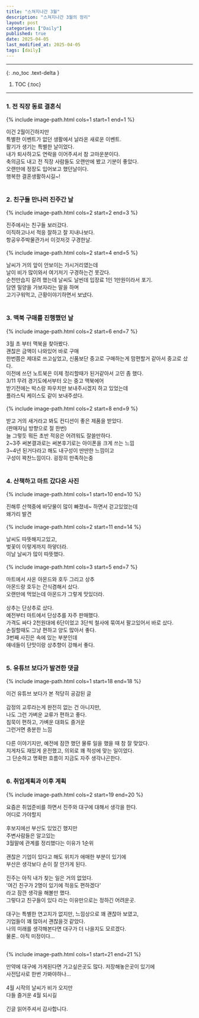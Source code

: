 ```yaml
---
title: "스쳐지나간 3월"
description: "스쳐지나간 3월의 정리"
layout: post
categories: ["Daily"]
published: true
date: 2025-04-05
last_modified_at: 2025-04-05
tags: [daily]
---
```

---
{: .no_toc .text-delta }

1. TOC
{:toc}
---

<!-- 글의 제목은 ##
    나머지 큰 제목은 ###
    이후 나머지는 3개이상 -->

### 1. 전 직장 동료 결혼식
{% include image-path.html cols=1 start=1 end=1 %}

이건 2월이긴하지만<br>
특별한 이벤트가 없던 생활에서 날라온 새로운 이벤트.<br>
활기가 생기는 특별한 날이었다.<br>
내가 퇴사하고도 연락을 이어주셔서 참 고마운분이다.<br>
축의금도 내고 전 직장 사람들도 오랜만에 봤고 기분이 좋았다.<br>
오랜만에 정장도 입어보고 했던날이다.<br>
행복한 결혼생활하시길~!<br>
<br>

### 2. 친구들 만나러 진주간 날
{% include image-path.html cols=2 start=2 end=3 %}

진주에사는 친구들 보러갔다.<br>
이직하고나서 적응 잘하고 잘 지내나보다.<br>
항공우주박물관가서 이것저것 구경한날.<br>
<br>
{% include image-path.html cols=2 start=4 end=5 %}

날씨가 거의 앞이 안보이는 가시거리였는데<br>
날이 비가 많이와서 여기저기 구경하는건 못갔다.<br>
순천만습지 갈려 했는데 날씨도 날씬데 입장료 1인 1만원이라서 포기.<br>
담엔 밀양을 가보자라는 말을 하며<br>
고기구워먹고, 근황이야기하면서 보냈다.<br>
<br>

### 3. 맥북 구매를 진행했던 날
{% include image-path.html cols=2 start=6 end=7 %}

3월 초 부터 맥북을 찾아봤다.<br>
괜찮은 금액이 나와있어 바로 구매<br>
한번쯤은 제대로 쓰고싶었고, 신품보단 중고로 구매하는게 맘편할거 같아서 중고로 샀다.<br>
이전에 쓰던 노트북은 이제 정리할때가 된거같아서 고민 좀 했다.<br>
3/11 무려 경기도에서부터 오는 중고 맥북에어<br>
받기전에는 박스랑 파우치만 보내주시겠지 하고 있었는데<br>
플라스틱 케이스도 같이 보내주셨다.<br>
<br>
{% include image-path.html cols=2 start=8 end=9 %}

받고 거의 새거라고 봐도 컨디션이 좋은 제품을 받았다.<br>
(판매자님 방향으로 절 한번)<br>
늘 그렇듯 뭐든 초반 적응은 어려워도 잘쓸만하다.<br>
2~3주 써본결과로는 써본후기로는 아이폰을 크게 쓰는 느낌<br>
3~4년 된거다라고 해도 내구성이 딴딴한 느낌이고<br>
구성이 꽉찬느낌이다. 굉장히 만족하는중<br>
<br>

### 4. 산책하고 마트 갔다온 사진
{% include image-path.html cols=1 start=10 end=10 %}

진해루 산책중에 바닷물이 많이 빠졌네~ 하면서 걷고있었는데<br>
왜가리 발견<br>
<br>
{% include image-path.html cols=2 start=11 end=14 %}

날씨도 따뜻해지고있고,<br>
벚꽃이 이렇게까지 하얗더라.<br>
이날 날씨가 많이 따뜻했다.<br>
<br>
{% include image-path.html cols=3 start=5 end=7 %}

마트에서 사온 아몬드와 호두 그리고 상추<br>
아몬드랑 호두는 간식겸해서 샀다.<br>
오랜만에 먹었는데 아몬드가 그렇게 맛있더라.<br>
​<br>
상추는 단상추로 샀다.<br>
예전부터 마트에서 단상추를 자주 판매했다.<br>
가격도 싸다 2천원대에 6단이었고 3단씩 철사에 묶여서 팔고있어서 바로 샀다.<br>
손질할때도 그냥 편하고 양도 많아서 좋다.<br>
3번째 사진은 속에 있는 부분인데<br>
얘네들이 단맛이랑 상추향이 강해서 좋다.<br>
<br>

### 5. 유튜브 보다가 발견한 댓글
{% include image-path.html cols=1 start=18 end=18 %}

이건 유튜브 보다가 본 적당히 공감된 글<br>
​<br>
감정의 교루라는게 완전히 없는 건 아니지만,<br>
나도 그런 가벼운 교류가 편하고 좋다.<br>
침묵이 편하고, 가벼운 대화도 즐거운<br>
그런거면 충분한 느낌<br>
​<br>
다른 이야기지만, 예전에 잠깐 했던 물류 일을 했을 때 참 잘 맞았다.<br>
지게차도 재밌게 운전했고, 의외로 꽤 적성에 맞는 일이었다.<br>
그 단순하고 명확한 흐름이 지금도 자주 생각나곤한다.<br>
<br>

### 6. 취업계획과 이후 계획
{% include image-path.html cols=2 start=19 end=20 %}

요즘은 취업준비를 하면서 진주와 대구에 대해서 생각을 한다.<br>
어디로 가야할지<br>
​<br>
후보지에선 부산도 있었긴 했지만<br>
주변사람들은 알고있는 <br>
3월말에 관계를 정리했다는 이유가 1순위<br>
​<br>
괜찮은 기업이 있다고 해도 위치가 애매한 부분이 있기에<br>
부산은 생각보다 손이 잘 안가게 된다.<br>
​<br>
진주는 아직 내가 찾는 일은 거의 없었다.<br>
'여긴 친구가 2명이 있기에 적응도 편하겠다'<br>
라고 잠깐 생각을 해볼만 했다.<br>
그렇다고 친구들이 있다 라는 이유만으로는 정하긴 어려운곳.<br>
​<br>
대구는 특별한 연고지가 없지만, 느낌상으로 꽤 괜찮아 보였고,<br>
기업들이 꽤 많아서 괜찮을것 같았다.<br>
나의 미래를 생각해본다면 대구가 더 나을지도 모르겠다.<br>
물론.. 아직 미정이다...<br>
​<br>

{% include image-path.html cols=1 start=21 end=21 %}

만약에 대구에 가게된다면 가고싶은곳도 많다. 저장해놓은곳이 있기에​<br>
사전답사로 한번 가봐야하나...​<br>
​​<br>
4월 시작의 날씨가 비가 오지만​<br>
다들 즐거운 4월 되시길​<br>
​​<br>
긴글 읽어주셔서 감사합니다.​<br>
​<br>